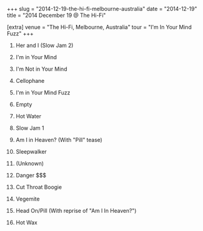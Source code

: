 +++
slug = "2014-12-19-the-hi-fi-melbourne-australia"
date = "2014-12-19"
title = "2014 December 19 @ The Hi-Fi"

[extra]
venue = "The Hi-Fi, Melbourne, Australia"
tour = "I'm In Your Mind Fuzz"
+++


 1. Her and I (Slow Jam 2)

 2. I'm in Your Mind

 3. I'm Not in Your Mind

 4. Cellophane

 5. I'm in Your Mind Fuzz

 6. Empty

 7. Hot Water

 8. Slow Jam 1

 9. Am I in Heaven?
    (With "Pill" tease)

10. Sleepwalker

11. (Unknown)
12. Danger $$$

13. Cut Throat Boogie

14. Vegemite

15. Head On/Pill
    (With reprise of "Am I In Heaven?")

16. Hot Wax


